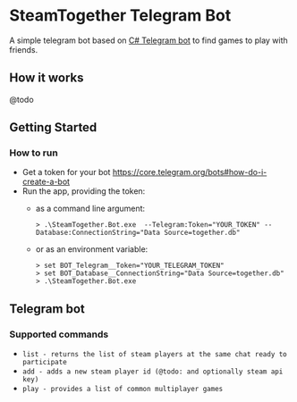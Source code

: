 # SteamTogether Telegram Bot

A simple telegram bot based on [C# Telegram bot](https://github.com/TelegramBots/Telegram.Bot) to find games to play with friends.

## How it works

@todo

## Getting Started

### How to run

* Get a token for your bot <https://core.telegram.org/bots#how-do-i-create-a-bot>
* Run the app, providing the token:
  * as a command line argument:

    ```shell
    > .\SteamTogether.Bot.exe  --Telegram:Token="YOUR_TOKEN" --Database:ConnectionString="Data Source=together.db"
    ```

  * or as an environment variable:

    ```shell
    > set BOT_Telegram__Token="YOUR_TELEGRAM_TOKEN"
    > set BOT_Database__ConnectionString="Data Source=together.db"
    > .\SteamTogether.Bot.exe
    ``` 
    
## Telegram bot
### Supported commands
* `list - returns the list of steam players at the same chat ready to participate`
* `add - adds a new steam player id (@todo: and optionally steam api key)`
* `play - provides a list of common multiplayer games`
